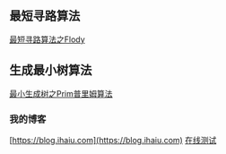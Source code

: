 ## 最短寻路算法
[最短寻路算法之Flody](https://blog.ihaiu.com/Floyd/#content) 

## 生成最小树算法
[最小生成树之Prim普里姆算法](https://blog.ihaiu.com/Prim/#content) 

### 我的博客
[https://blog.ihaiu.com](https://blog.ihaiu.com) 
[在线测试](https://blog.ihaiu.com) 

